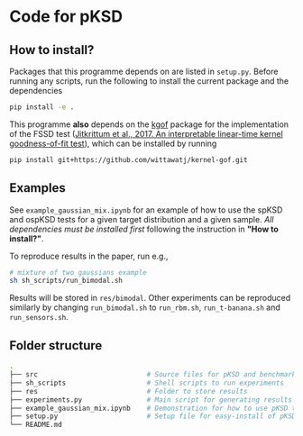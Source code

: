 # Code for pKSD
## How to install?
Packages that this programme depends on are listed in `setup.py`. Before running any scripts, run the following to install the current package and the dependencies
```bash
pip install -e .
```
This programme **also** depends on the [kgof]() package for the implementation of the FSSD test ([Jitkrittum et al., 2017. An interpretable linear-time kernel goodness-of-fit test](http://papers.neurips.cc/paper/6630-a-linear-time-kernel-goodness-of-fit-test.pdf)), which can be installed by running
```bash
pip install git+https://github.com/wittawatj/kernel-gof.git
```

## Examples
See `example_gaussian_mix.ipynb` for an example of how to use the spKSD and ospKSD tests for a given target distribution and a given sample. *All dependencies must be installed first* following the instruction in **"How to install?"**.

To reproduce results in the paper, run e.g.,
```bash
# mixture of two gaussians example
sh sh_scripts/run_bimodal.sh
```
Results will be stored in `res/bimodal`. Other experiments can be reproduced similarly by changing `run_bimodal.sh` to `run_rbm.sh`, `run_t-banana.sh` and `run_sensors.sh`.

## Folder structure

```bash
.
├── src                           # Source files for pKSD and benchmarks
├── sh_scripts                    # Shell scripts to run experiments
├── res                           # Folder to store results
├── experiments.py                # Main script for generating results
├── example_gaussian_mix.ipynb    # Demonstration for how to use pKSD tests (spKSD and ospKSD)
├── setup.py                      # Setup file for easy-install of pKSD
└── README.md
```


